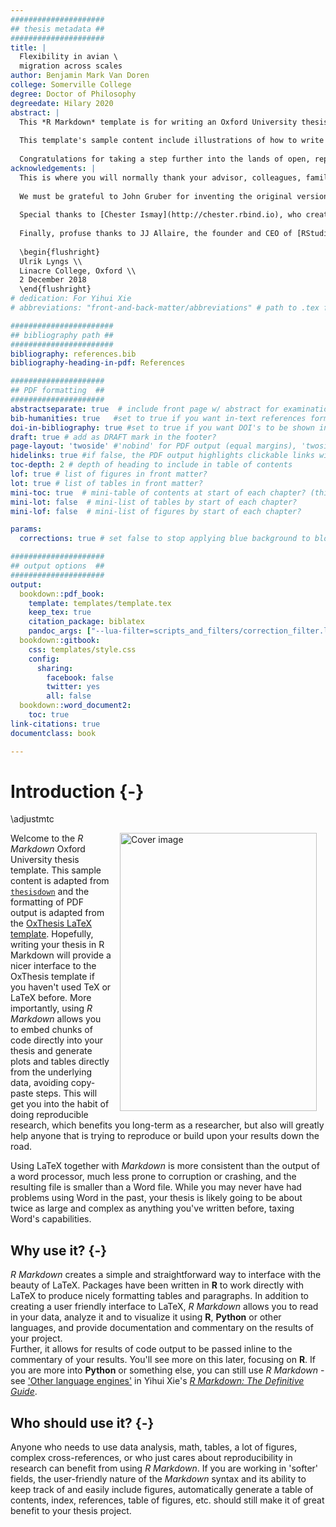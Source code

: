 ```yaml
---
#####################
## thesis metadata ##
#####################
title: |
  Flexibility in avian \
  migration across scales
author: Benjamin Mark Van Doren
college: Somerville College
degree: Doctor of Philosophy
degreedate: Hilary 2020
abstract: |
  This *R Markdown* template is for writing an Oxford University thesis. The template is built using Yihui Xie's `bookdown` package, with heavy inspiration from Chester Ismay's `thesisdown` and the `OxThesis` \LaTeX\ template (most recently adapted by John McManigle).
  
  This template's sample content include illustrations of how to write a thesis in R Markdown, and largely follows the structure from [this R Markdown workshop](https://ulyngs.github.io/rmarkdown-workshop-2019/).
  
  Congratulations for taking a step further into the lands of open, reproducible science by writing your thesis using a tool that allows you to transparently include tables and dynamically generated plots directly from the underlying data. Hip hooray!
acknowledgements: |
  This is where you will normally thank your advisor, colleagues, family and friends, as well as funding and institutional support. In our case, we will give our praises to the people who developed the ideas and tools that allow us to push open science a little step forward by writing plain-text, transparent, and reproducible theses in R Markdown. 
  
  We must be grateful to John Gruber for inventing the original version of Markdown, to John MacFarlane for creating Pandoc (<http://pandoc.org>) which converts Markdown to a large number of output formats, and to Yihui Xie for creating `knitr` which introduced R Markdown as a way of embedding code in Markdown documents, and `bookdown` which added tools for technical and longer-form writing.
  
  Special thanks to [Chester Ismay](http://chester.rbind.io), who created the `thesisdown` package that helped many a PhD student write their theses in R Markdown. And a very special tahnks to John McManigle, whose adaption of Sam Evans' adaptation of Keith Gillow's original maths template for writing an Oxford University DPhil thesis in \LaTeX\ provided the template that I adapted for R Markdown.
  
  Finally, profuse thanks to JJ Allaire, the founder and CEO of [RStudio](http://rstudio.com), and Hadley Wickham, the mastermind of the tidyverse without whom we'd all just given up and done data science in Python instead. Thanks for making data science easier, more accessible, and more fun for us all.
  
  \begin{flushright}
  Ulrik Lyngs \\
  Linacre College, Oxford \\
  2 December 2018
  \end{flushright}
# dedication: For Yihui Xie
# abbreviations: "front-and-back-matter/abbreviations" # path to .tex file with abbreviations

#######################
## bibliography path ##
#######################
bibliography: references.bib
bibliography-heading-in-pdf: References

#####################
## PDF formatting  ##
#####################
abstractseparate: true  # include front page w/ abstract for examination schools?
bib-humanities: true   #set to true if you want in-text references formatted as author-year
doi-in-bibliography: true #set to true if you want DOI's to be shown in the bibliography
draft: true # add as DRAFT mark in the footer?
page-layout: 'twoside' #'nobind' for PDF output (equal margins), 'twoside' for two-sided binding (mirror margins and blank pages), leave blank for one-sided binding (left margin > right margin)
hidelinks: true #if false, the PDF output highlights clickable links with a colored border - you will probably want to set this to true for PDF version you wish to physically print
toc-depth: 2 # depth of heading to include in table of contents
lof: true # list of figures in front matter?
lot: true # list of tables in front matter?
mini-toc: true  # mini-table of contents at start of each chapter? (this just prepares it; you must also add \minitoc after the chapter titles)
mini-lot: false  # mini-list of tables by start of each chapter?
mini-lof: false  # mini-list of figures by start of each chapter?

params:
  corrections: true # set false to stop applying blue background to blocks of corrections

#####################
## output options  ##
#####################
output:
  bookdown::pdf_book:
    template: templates/template.tex
    keep_tex: true
    citation_package: biblatex  
    pandoc_args: ["--lua-filter=scripts_and_filters/correction_filter.lua"] #remove filter to stop applying blue background to inline corrections
  bookdown::gitbook:
    css: templates/style.css
    config:
      sharing:
        facebook: false
        twitter: yes
        all: false
  bookdown::word_document2:
    toc: true   
link-citations: true
documentclass: book

---
```




<!--
Include the create_chunk_options chunk above at the top of your index.Rmd file
This will include code to create additional chunk options (e.g. for adding author references to savequotes)
If you need to create your own additional chunk options, edit the file scripts/create_chunk_options.R
-->




# Introduction {-}

\adjustmtc 
<!-- For PDF output, we must include this LaTeX command after unnumbered headings, otherwise the numbers in the mini table of contents will be incorrect -->

<!-- this adds an image in gitbook output --> 
<img src="figures/cover.png" width="315" height="445" alt="Cover image" align="right" style="margin: 0 1em 0 1em" />

Welcome to the *R Markdown* Oxford University thesis template. 
This sample content is adapted from [`thesisdown`](https://github.com/ismayc/thesisdown) and the formatting of PDF output is adapted from the [OxThesis LaTeX template](https://github.com/mcmanigle/OxThesis). 
Hopefully, writing your thesis in R Markdown will provide a nicer interface to the OxThesis template if you haven't used TeX or LaTeX before.
More importantly, using *R Markdown* allows you to embed chunks of code directly into your thesis and generate plots and tables directly from the underlying data, avoiding copy-paste steps. 
This will get you into the habit of doing reproducible research, which benefits you long-term as a researcher, but also will greatly help anyone that is trying to reproduce or build upon your results down the road.

Using LaTeX together with *Markdown* is more consistent than the output of a word processor, much less prone to corruption or crashing, and the resulting file is smaller than a Word file. 
While you may never have had problems using Word in the past, your thesis is likely going to be about twice as large and complex as anything you've written before, taxing Word's capabilities.

## Why use it? {-}
*R Markdown* creates a simple and straightforward way to interface with the beauty of LaTeX.
Packages have been written in **R** to work directly with LaTeX to produce nicely formatting tables and paragraphs. 
In addition to creating a user friendly interface to LaTeX, *R Markdown* allows you to read in your data, analyze it and to visualize it using **R**, **Python** or other languages, and provide documentation and commentary on the results of your project.  
Further, it allows for results of code output to be passed inline to the commentary of your results.
You'll see more on this later, focusing on **R**. If you are more into **Python** or something else, you can still use *R Markdown* - see ['Other language engines'](https://bookdown.org/yihui/rmarkdown/language-engines.html) in Yihui Xie's [*R Markdown: The Definitive Guide*](https://bookdown.org/yihui/rmarkdown/language-engines.html).

<!-- 
Having your code and commentary all together in one place has a plethora of benefits!
-->

## Who should use it? {-}
Anyone who needs to use data analysis, math, tables, a lot of figures, complex cross-references, or who just cares about reproducibility in research can benefit from using *R Markdown*. 
If you are working in 'softer' fields, the user-friendly nature of the *Markdown* syntax and its ability to keep track of and easily include figures, automatically generate a table of contents, index, references, table of figures, etc. should still make it of great benefit to your thesis project.
